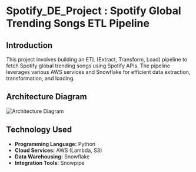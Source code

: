 # Spotify_DE_Project : Spotify Global Trending Songs ETL Pipeline

## Introduction
This project involves building an ETL (Extract, Transform, Load) pipeline to fetch Spotify global trending songs using Spotify APIs. The pipeline leverages various AWS services and Snowflake for efficient data extraction, transformation, and loading.

## Architecture Diagram

![Architecture Diagram]()

## Technology Used
- **Programming Language:** Python
- **Cloud Services:** AWS (Lambda, S3)
- **Data Warehousing:** Snowflake
- **Integration Tools:** Snowpipe
